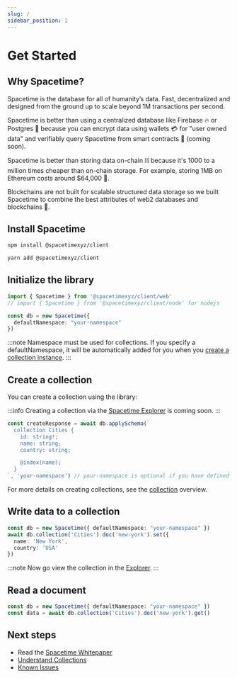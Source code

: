 ```yaml
---
slug: /
sidebar_position: 1
---
```


# Get Started

## Why Spacetime?

Spacetime is the database for all of humanity’s data. Fast, decentralized and designed from the ground up to scale beyond 1M transactions per second. 

Spacetime is better than using a centralized database like Firebase 🔥 or Postgres 🐘 because you can encrypt data using wallets 💳 for "user owned data" and verifiably query Spacetime from smart contracts 📜 (coming soon).

Spacetime is better than storing data on-chain ⛓ because it's 1000 to a million times cheaper than on-chain storage. For example, storing 1MB on Ethereum costs around $64,000 💸. 


Blockchains are not built for scalable structured data storage so we built Spacetime to combine the best attributes of web2 databases and blockchains 🤗.

## Install Spacetime

```bash
npm install @spacetimexyz/client
```
```bash
yarn add @spacetimexyz/client
```


## Initialize the library

```ts
import { Spacetime } from '@spacetimexyz/client/web'
// import { Spacetime } from '@spacetimexyz/client/node' for nodejs

const db = new Spacetime({
  defaultNamespace: "your-namespace"
})
```

:::note
Namespace must be used for collections. If you specify a defaultNamespace, it will be automatically added for you when you [create a collection instance](/collections#get-a-collection).
:::

## Create a collection

You can create a collection using the library:

:::info
Creating a collection via the [Spacetime Explorer](https://explorer.testnet.spacetime.xyz) is coming soon.
:::

```ts
const createResponse = await db.applySchema(`
  collection Cities {
    id: string!;
    name: string;
    country: string;

    @index(name);
  }
`, 'your-namespace') // your-namespace is optional if you have defined a default namespace
```

For more details on creating collections, see the [collection](/collections) overview.

## Write data to a collection

```ts
const db = new Spacetime({ defaultNamespace: "your-namespace" })
await db.collection('Cities').doc('new-york').set({ 
  name: 'New York',
  country: 'USA'
})
```

:::note
Now go view the collection in the [Explorer](https://explorer.testnet.spacetime.xyz).
:::

## Read a document

```ts
const db = new Spacetime({ defaultNamespace: "your-namespace" })
const data = await db.collection('Cities').doc('new-york').get()
```

## Next steps

* Read the [Spacetime Whitepaper](https://bit.ly/spctmwp)
* [Understand Collections](/read)
* [Known Issues](/known-issues)